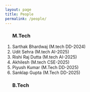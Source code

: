 ```yaml
---
layout: page
title: People
permalink: /people/
---
```

<ol>
 <h3> M.Tech </h3> 
  <li>
Sarthak Bhardwaj (M.tech DD-2024)
  </li>
<li>
Udit Sehra (M.tech AI-2025)
</li>
 <li>
 Rishi Raj Dutta (M.tech AI-2025)
 </li>
 <li>
  Akhilesh (M.tech CSE-2025)
 </li>
 <li>
 Piyush Kumar (M.Tech DD-2025)
 </li>
 <li>
 Sanklap Gupta (M.Tech DD-2025)
 </li>
</ol>
<ol>
 <h3> B.Tech </h3>
 </ol>

